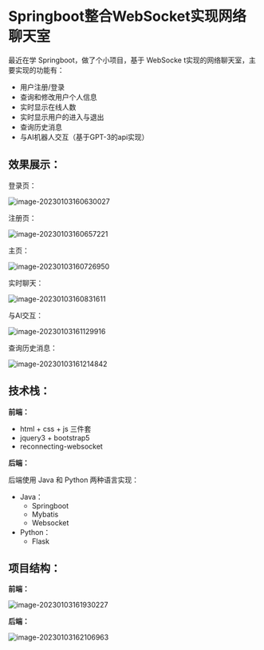 # Springboot整合WebSocket实现网络聊天室



最近在学 Springboot，做了个小项目，基于 WebSocke t实现的网络聊天室，主要实现的功能有：

- 用户注册/登录
- 查询和修改用户个人信息
- 实时显示在线人数
- 实时显示用户的进入与退出
- 查询历史消息
- 与AI机器人交互（基于GPT-3的api实现）



## 效果展示：

登录页：

![image-20230103160630027](https://yvling-typora-image-1257337367.cos.ap-nanjing.myqcloud.com/typora/image-20230103160630027.png)

注册页：

![image-20230103160657221](https://yvling-typora-image-1257337367.cos.ap-nanjing.myqcloud.com/typora/image-20230103160657221.png)

主页：

![image-20230103160726950](https://yvling-typora-image-1257337367.cos.ap-nanjing.myqcloud.com/typora/image-20230103160726950.png)

实时聊天：

![image-20230103160831611](https://yvling-typora-image-1257337367.cos.ap-nanjing.myqcloud.com/typora/image-20230103160831611.png)

与AI交互：

![image-20230103161129916](https://yvling-typora-image-1257337367.cos.ap-nanjing.myqcloud.com/typora/image-20230103161129916.png)

查询历史消息：

![image-20230103161214842](https://yvling-typora-image-1257337367.cos.ap-nanjing.myqcloud.com/typora/image-20230103161214842.png)







## 技术栈：

**前端：**

- html + css + js 三件套
- jquery3 + bootstrap5
- reconnecting-websocket

**后端：**

后端使用 Java 和 Python 两种语言实现：

- Java：
  - Springboot
  - Mybatis
  - Websocket
- Python：
  - Flask



## 项目结构：

**前端：**

![image-20230103161930227](https://yvling-typora-image-1257337367.cos.ap-nanjing.myqcloud.com/typora/image-20230103161930227.png)

**后端：**

![image-20230103162106963](https://yvling-typora-image-1257337367.cos.ap-nanjing.myqcloud.com/typora/image-20230103162106963.png)













